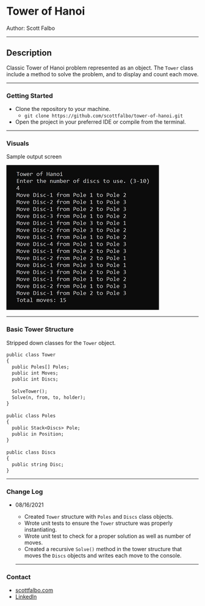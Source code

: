 # Tower of Hanoi

Author: Scott Falbo

----

## Description

Classic Tower of Hanoi problem represented as an object.  The `Tower` class include a method to solve the problem, and to display and count each move.

----

### Getting Started

+ Clone the repository to your machine.
  + `git clone https://github.com/scottfalbo/tower-of-hanoi.git`
+ Open the project in your preferred IDE or compile from the terminal.

----

### Visuals

Sample output screen

![tower output](assets/tower_output.jpg)

----

### Basic Tower Structure

Stripped down classes for the `Tower` object.

```
public class Tower
{
  public Poles[] Poles;
  public int Moves;
  public int Discs;

  SolveTower();
  Solve(n, from, to, holder);
}

public class Poles
{
  public Stack<Discs> Pole;
  public in Position;
}

public class Discs
{
  public string Disc;
}
```

----

### Change Log

+ 08/16/2021
  + Created `Tower` structure with `Poles` and `Discs` class objects.
  + Wrote unit tests to ensure the `Tower` structure was properly instantiating.
  + Wrote unit test to check for a proper solution as well as number of moves.
  + Created a recursive `Solve()` method in the tower structure that moves the `Discs` objects and writes each move to the console.

  ----

### Contact

+ [scottfalbo.com](https://scottfalbo.com/)
+ [LinkedIn](https://www.linkedin.com/in/scott-falbo/)
